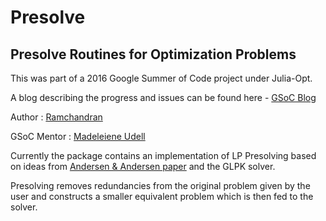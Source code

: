 # Presolve
## Presolve Routines for Optimization Problems
This was part of a 2016 Google Summer of Code project under Julia-Opt.

A blog describing the progress and issues can be found here - [GSoC Blog](https://ramcha24.github.io/gsoc)

Author : [Ramchandran](https://github.com/ramcha24)

GSoC Mentor : [Madeleiene Udell](https://github.com/madeleineudell/)

Currently the package contains an implementation of LP Presolving based on ideas from [Andersen & Andersen paper](http://www.turma-aguia.com/davi/doc/Andersen.pdf) and the GLPK solver.

Presolving removes redundancies from the original problem given by the user and constructs a smaller equivalent problem which is then fed to the solver.
